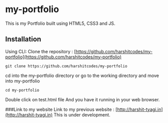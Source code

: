 # my-portfolio
This is my Portfolio built using HTML5, CSS3 and JS.

## Installation
Using CLI:
Clone the repository : [https://github.com/harshitcodes/my-portfolio](https://github.com/harshitcodes/my-portfolio)
```
git clone https://github.com/harshitcodes/my-portfolio
```
cd into the my-portfolio directory or go to the working directory and move into my-portfolio
```
cd my-portfolio
```
Double click on test.html file
And you have it running in your web browser.

###Link to my website
Link to my previous website : [http://harshit-tyagi.in](http://harshit-tyagi.in)
This is under development.